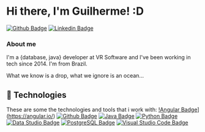 # Hi there, I'm Guilherme! :D

[![Github Badge](https://img.shields.io/badge/-Github-000?style=flat-square&logo=Github&logoColor=white&link=https://github.com/guigomes91)](https://github.com/guigomes91)
[![Linkedin Badge](https://img.shields.io/badge/-LinkedIn-blue?style=flat-square&logo=Linkedin&logoColor=white&link=https://www.linkedin.com/in/guilherme-gomes-21031991/)](https://www.linkedin.com/in/guilherme-gomes-21031991/)

### About me
I'm a {database, java} developer at VR Software and I've been working in tech since 2014. I'm from Brazil.

What we know is a drop, what we ignore is an ocean...

## 🚀 Technologies

These are some the technologies and tools that i work with:
[!Angular Badge](https://img.shields.io/badge/-Angular-211?style=flat-square&logo=Angular&logoColor=red&link=https://angular.io/)](https://angular.io/)
[![Github Badge](https://img.shields.io/badge/-Github-000?style=flat-square&logo=Github&logoColor=white&link=https://github.com/)](https://github.com/)
[![Java Badge](https://img.shields.io/badge/-Java-023?style=flat-square&logo=Java&logoColor=white&link=https://www.java.com/pt-BR/)](https://www.java.com/pt-BR/)
[![Python Badge](https://img.shields.io/badge/-Python-852?style=flat-square&logo=Python&logoColor=white&link=https://www.python.org/)](https://www.python.org/)
[![Data Studio Badge](https://img.shields.io/badge/-DataStudio-020?style=flat-square&logo=DataStudio&logoColor=white&link=https://datastudio.google.com/overview)](https://datastudio.google.com/overview)
[![PostgreSQL Badge](https://img.shields.io/badge/-PostgreSQL-022?style=flat-square&logo=PostgreSQL&logoColor=white&link=https://www.postgresql.org/)](https://www.postgresql.org/)
[![Visual Studio Code Badge](https://img.shields.io/badge/-VSCode-024?style=flat-square&logo=VSCode&logoColor=white&link=https://code.visualstudio.com/)](https://code.visualstudio.com/)


